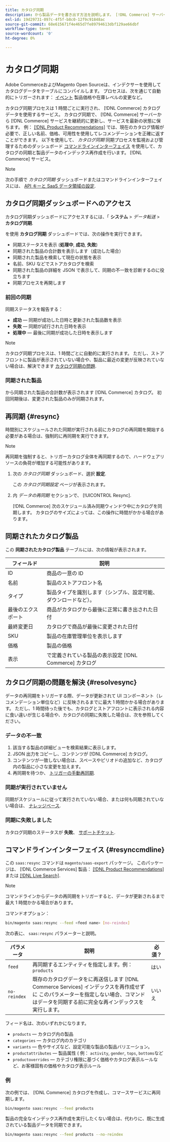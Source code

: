 ```yaml
---
title: カタログ同期
description: から製品データを書き出す方法を説明します。 [!DNL Commerce] サーバーから [!DNL Commerce Services] サービスを最新の状態に保つための継続的なベースで
exl-id: 19d29731-097c-4f5f-b8c0-12f9c91848ac
source-git-commit: 68e615671f4e465d7fe89794613dbf129ae66dbf
workflow-type: tm+mt
source-wordcount: '0'
ht-degree: 0%

---
```


# カタログ同期

Adobe CommerceおよびMagento Open Sourceは、インデクサーを使用してカタログデータをテーブルにコンパイルします。 プロセスは、次を通じて自動的にトリガーされます： [イベント](https://docs.magento.com/user-guide/system/index-management-events.html) 製品価格や在庫レベルの変更など。

カタログ同期プロセスは 1 時間ごとに実行され、 [!DNL Commerce] カタログデータを使用するサービス。 カタログ同期で、 [!DNL Commerce] サーバーから [!DNL Commerce] サービスを継続的に更新し、サービスを最新の状態に保ちます。 例： [[!DNL Product Recommendations]](/help/product-recommendations/overview.md) では、現在のカタログ情報が必要で、正しい名前、価格、可用性を使用してレコメンデーションを正確に返すことができます。 以下を使用して、 _カタログ同期_ 同期プロセスを監視および管理するためのダッシュボード [コマンドラインインターフェイス](#resynccmdline) を使用して、カタログの同期と製品データのインデックス再作成を行います。 [!DNL Commerce] サービス。

>[!NOTE]
>
> 次の手順で _カタログ同期_ ダッシュボードまたはコマンドラインインターフェイスには、 [API キーと SaaS データ領域の設定](saas.md).

## カタログ同期ダッシュボードへのアクセス

カタログ同期ダッシュボードにアクセスするには、「 **システム** > _データ転送_ > **カタログ同期**.

を使用 **カタログ同期** ダッシュボードでは、次の操作を実行できます。

- 同期ステータスを表示 (**処理中**, **成功**, **失敗**)
- 同期された製品の合計数を表示します（成功した場合）
- 同期された製品を検索して現在の状態を表示
- 名前、SKU などでストアカタログを検索
- 同期された製品の詳細を JSON で表示して、同期の不一致を診断するのに役立ちます
- 同期プロセスを再開します

### 前回の同期

同期ステータスを報告する：

- **成功**  — 同期が成功した日時と更新された製品数を表示
- **失敗**  — 同期が試行された日時を表示
- **処理中**  — 最後に同期が成功した日時を表示します

>[!NOTE]
>
> カタログ同期プロセスは、1 時間ごとに自動的に実行されます。 ただし、ストアフロントに製品が表示されていない場合や、製品に最近の変更が反映されていない場合は、解決できます [カタログ同期の問題](#resolvesync).

### 同期された製品

から同期された製品の合計数が表示されます [!DNL Commerce] カタログ。 初回同期後は、変更された製品のみが同期されます。

## 再同期 {#resync}

時間別にスケジュールされた同期が実行される前にカタログの再同期を開始する必要がある場合は、強制的に再同期を実行できます。

>[!NOTE]
>
> 再同期を強制すると、トリガーカタログ全体を再同期するので、ハードウェアリソースの負荷が増加する可能性があります。

1. 次の _カタログ同期_ ダッシュボード、選択 **設定**.

   この _カタログ同期設定_ ページが表示されます。

1. 内 _データの再同期_ セクションで、 [!UICONTROL Resync].

   [!DNL Commerce] 次のスケジュール済み同期ウィンドウ中にカタログを同期します。 カタログのサイズによっては、この操作に時間がかかる場合があります。

## 同期されたカタログ製品

この **同期されたカタログ製品** テーブルには、次の情報が表示されます。

| フィールド | 説明 |
|---|---|
| ID | 商品の一意の ID |
| 名前 | 製品のストアフロント名 |
| タイプ | 製品タイプを識別します（シンプル、設定可能、ダウンロードなど）。 |
| 最後のエクスポート | 商品がカタログから最後に正常に書き出された日付 |
| 最終変更日 | カタログで商品が最後に変更された日付 |
| SKU | 製品の在庫管理単位を表示します |
| 価格 | 製品の価格 |
| 表示 | で定義されている製品の表示設定 [!DNL Commerce] カタログ |

## カタログ同期の問題を解決 {#resolvesync}

データの再同期をトリガーする際、データが更新されて UI コンポーネント（レコメンデーション単位など）に反映されるまでに最大 1 時間かかる場合があります。 ただし、1 時間待った後でも、カタログとストアフロントに表示される内容に食い違いが生じる場合や、カタログの同期に失敗した場合は、次を参照してください。

### データの不一致

1. 該当する製品の詳細ビューを検索結果に表示します。
1. JSON 出力をコピーし、コンテンツが [!DNL Commerce] カタログ。
1. コンテンツが一致しない場合は、スペースやピリオドの追加など、カタログ内の製品に小さな変更を加えます。
1. 再同期を待つか、 [トリガーの手動再同期](#resync).

### 同期が実行されていません

同期がスケジュールに従って実行されていない場合、または何も同期されていない場合は、 [ナレッジベース](https://support.magento.com/hc/en-us/articles/360042224851).

### 同期に失敗しました

カタログ同期のステータスが **失敗**、 [サポートチケット](https://support.magento.com/hc/en-us/articles/360000913794#submit-ticket).

## コマンドラインインターフェイス {#resynccmdline}

この `saas:resync` コマンドは `magento/saas-export` パッケージ。 このパッケージは、 [!DNL Commerce Services] 製品： [[!DNL Product Recommendations]](/help/product-recommendations/install-configure.md) または [[!DNL Live Search]](/help/live-search/install.md).

>[!NOTE]
>
> コマンドラインからデータの再同期をトリガーすると、データが更新されるまで最大 1 時間かかる場合があります。

コマンドオプション：

```bash
bin/magento saas:resync --feed <feed name> [no-reindex]
```

次の表に、 `saas:resync` パラメーターと説明。

| パラメータ | 説明 | 必須？ |
|---| ---| ---|
| `feed` | 再同期するエンティティを指定します。例： `products` | はい |
| `no-reindex` | 既存のカタログデータをに再送信します [!DNL Commerce Services] インデックスを再作成せずに このパラメーターを指定しない場合、コマンドはデータを同期する前に完全な再インデックスを実行します。 | いいえ |

フィード名は、次のいずれかになります。

- `products` — カタログ内の製品
- `categories` — カタログ内のカテゴリ
- `variants` — 色やサイズなど、設定可能な製品の製品バリエーション。
- `productattributes` — 製品属性 ( 例： `activity`, `gender`, `tops`, `bottoms`など
- `productoverrides` — カテゴリ権限に基づく価格やカタログ表示ルールなど、お客様固有の価格やカタログ表示ルール

### 例

次の例では、 [!DNL Commerce] カタログを作成し、コマースサービスに再同期します。

```bash
bin/magento saas:resync --feed products
```

製品の完全なインデックス再作成を実行したくない場合は、代わりに、既に生成されている製品データを同期できます。

```bash
bin/magento saas:resync --feed products --no-reindex
```
